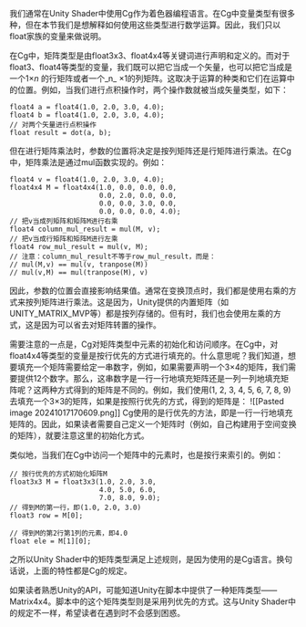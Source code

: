 
我们通常在Unity Shader中使用Cg作为着色器编程语言。在Cg中变量类型有很多种，但在本节我们是想解释如何使用这些类型进行数学运算。因此，我们只以float家族的变量来做说明。

在Cg中，矩阵类型是由float3x3、float4x4等关键词进行声明和定义的。而对于float3、float4等类型的变量，我们既可以把它当成一个矢量，也可以把它当成是一个1×_n_ 的行矩阵或者一个_n_ ×1的列矩阵。这取决于运算的种类和它们在运算中的位置。例如，当我们进行点积操作时，两个操作数就被当成矢量类型，如下：

```
float4 a = float4(1.0, 2.0, 3.0, 4.0);
float4 b = float4(1.0, 2.0, 3.0, 4.0);
// 对两个矢量进行点积操作
float result = dot(a, b);
```

但在进行矩阵乘法时，参数的位置将决定是按列矩阵还是行矩阵进行乘法。在Cg中，矩阵乘法是通过mul函数实现的。例如：

```
float4 v = float4(1.0, 2.0, 3.0, 4.0);
float4x4 M = float4x4(1.0, 0.0, 0.0, 0.0,
                      0.0, 2.0, 0.0, 0.0,
                      0.0, 0.0, 3.0, 0.0,
                      0.0, 0.0, 0.0, 4.0);
// 把v当成列矩阵和矩阵M进行右乘
float4 column_mul_result = mul(M, v);
// 把v当成行矩阵和矩阵M进行左乘
float4 row_mul_result = mul(v, M);
// 注意：column_mul_result不等于row_mul_result，而是：
// mul(M,v) == mul(v, tranpose(M))
// mul(v,M) == mul(tranpose(M), v)
```

因此，参数的位置会直接影响结果值。通常在变换顶点时，我们都是使用右乘的方式来按列矩阵进行乘法。这是因为，Unity提供的内置矩阵（如UNITY_MATRIX_MVP等）都是按列存储的。但有时，我们也会使用左乘的方式，这是因为可以省去对矩阵转置的操作。

需要注意的一点是，Cg对矩阵类型中元素的初始化和访问顺序。在Cg中，对float4x4等类型的变量是按行优先的方式进行填充的。什么意思呢？我们知道，想要填充一个矩阵需要给定一串数字，例如，如果需要声明一个3×4的矩阵，我们需要提供12个数字。那么，这串数字是一行一行地填充矩阵还是一列一列地填充矩阵呢？这两种方式得到的矩阵是不同的。例如，我们使用(1, 2, 3, 4, 5, 6, 7, 8, 9)去填充一个3×3的矩阵，如果是按照行优先的方式，得到的矩阵是：
![[Pasted image 20241017170609.png]]
Cg使用的是行优先的方法，即是一行一行地填充矩阵的。因此，如果读者需要自己定义一个矩阵时（例如，自己构建用于空间变换的矩阵），就要注意这里的初始化方式。

类似地，当我们在Cg中访问一个矩阵中的元素时，也是按行来索引的。例如：

```
// 按行优先的方式初始化矩阵M
float3x3 M = float3x3(1.0, 2.0, 3.0,
                      4.0, 5.0, 6.0,
                      7.0, 8.0, 9.0);
// 得到M的第一行，即(1.0, 2.0, 3.0)
float3 row = M[0]; 

// 得到M的第2行第1列的元素，即4.0
float ele = M[1][0];
```

之所以Unity Shader中的矩阵类型满足上述规则，是因为使用的是Cg语言。换句话说，上面的特性都是Cg的规定。

如果读者熟悉Unity的API，可能知道Unity在脚本中提供了一种矩阵类型——Matrix4x4。脚本中的这个矩阵类型则是采用列优先的方式。这与Unity Shader中的规定不一样，希望读者在遇到时不会感到困惑。